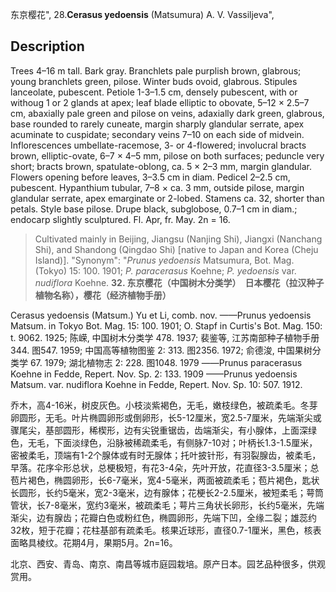东京樱花",
28.**Cerasus yedoensis** (Matsumura) A. V. Vassiljeva",

## Description
Trees 4–16 m tall. Bark gray. Branchlets pale purplish brown, glabrous; young branchlets green, pilose. Winter buds ovoid, glabrous. Stipules lanceolate, pubescent. Petiole 1-3–1.5 cm, densely pubescent, with or withoug 1 or 2 glands at apex; leaf blade elliptic to obovate, 5–12 × 2.5–7 cm, abaxially pale green and pilose on veins, adaxially dark green, glabrous, base rounded to rarely cuneate, margin sharply glandular serrate, apex acuminate to cuspidate; secondary veins 7–10 on each side of midvein. Inflorescences umbellate-racemose, 3- or 4-flowered; involucral bracts brown, elliptic-ovate, 6–7 × 4–5 mm, pilose on both surfaces; peduncle very short; bracts brown, spatulate-oblong, ca. 5 × 2–3 mm, margin glandular. Flowers opening before leaves, 3–3.5 cm in diam. Pedicel 2–2.5 cm, pubescent. Hypanthium tubular, 7–8 × ca. 3 mm, outside pilose, margin glandular serrate, apex emarginate or 2-lobed. Stamens ca. 32, shorter than petals. Style base pilose. Drupe black, subglobose, 0.7–1 cm in diam.; endocarp slightly sculptured. Fl. Apr, fr. May. 2n = 16.

> Cultivated mainly in Beijing, Jiangsu (Nanjing Shi), Jiangxi (Nanchang Shi), and Shandong (Qingdao Shi) [native to Japan and Korea (Cheju Island)].
  "Synonym": "*Prunus yedoensis* Matsumura, Bot. Mag. (Tokyo) 15: 100. 1901; *P. paracerasus* Koehne; *P. yedoensis* var. *nudiflora* Koehne.
**32. 东京樱花（中国树木分类学）　日本樱花（拉汉种子植物名称），樱花（经济植物手册）**

Cerasus yedoensis (Matsum.) Yu et Li, comb. nov. ——Prunus yedoensis Matsum. in Tokyo Bot. Mag. 15: 100. 1901; O. Stapf in Curtis's Bot. Mag. 150: t. 9062. 1925; 陈嵘, 中国树木分类学 478. 1937; 裴鉴等, 江苏南部种子植物手册 344. 图547. 1959; 中国高等植物图鉴 2: 313. 图2356. 1972; 俞德浚, 中国果树分类学 67. 1979; 湖北植物志 2: 228. 图1048. 1979 ——Prunus paracerasus Koehne in Fedde, Repert. Nov. Sp. 2: 133. 1909 ——Prunus yedoensis Matsum. var. nudiflora Koehne in Fedde, Repert. Nov. Sp. 10: 507. 1912.

乔木，高4-16米，树皮灰色。小枝淡紫褐色，无毛，嫩枝绿色，被疏柔毛。冬芽卵圆形，无毛。叶片椭圆卵形或倒卵形，长5-12厘米，宽2.5-7厘米，先端渐尖或骤尾尖，基部圆形，稀楔形，边有尖锐重锯齿，齿端渐尖，有小腺体，上面深绿色，无毛，下面淡绿色，沿脉被稀疏柔毛，有侧脉7-10对；叶柄长1.3-1.5厘米，密被柔毛，顶端有1-2个腺体或有时无腺体；托叶披针形，有羽裂腺齿，被柔毛，早落。花序伞形总状，总梗极短，有花3-4朵，先叶开放，花直径3-3.5厘米；总苞片褐色，椭圆卵形，长6-7毫米，宽4-5毫米，两面被疏柔毛；苞片褐色，匙状长圆形，长约5毫米，宽2-3毫米，边有腺体；花梗长2-2.5厘米，被短柔毛；萼筒管状，长7-8毫米，宽约3毫米，被疏柔毛；萼片三角状长卵形，长约5毫米，先端渐尖，边有腺齿；花瓣白色或粉红色，椭圆卵形，先端下凹，全缘二裂；雄蕊约32枚，短于花瓣；花柱基部有疏柔毛。核果近球形，直径0.7-1厘米，黑色，核表面略具棱纹。花期4月，果期5月。2n=16。

北京、西安、青岛、南京、南昌等城市庭园栽培。原产日本。园艺品种很多，供观赏用。
